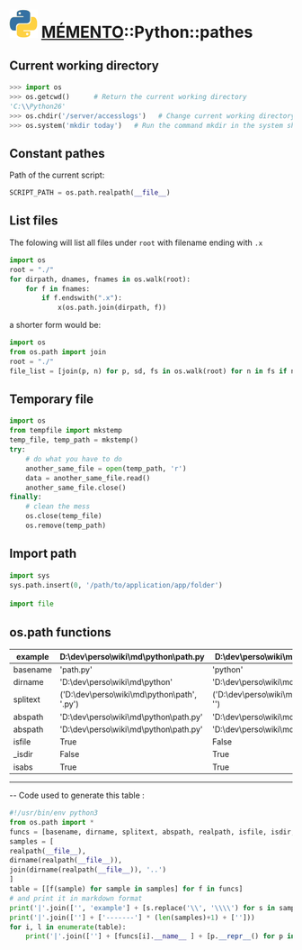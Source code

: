 ![](icon_python.svg "PYTHON") [MÉMENTO](../../README.md)::Python::pathes
==============

Current working directory
-------------------------

```python
>>> import os
>>> os.getcwd()      # Return the current working directory
'C:\\Python26'
>>> os.chdir('/server/accesslogs')   # Change current working directory
>>> os.system('mkdir today')   # Run the command mkdir in the system shell
```


Constant pathes
---------------
Path of the current script:
```python
SCRIPT_PATH = os.path.realpath(__file__)
```

List files
----------
The folowing will list all files under `root` with filename ending with `.x`
```python
import os
root = "./"
for dirpath, dnames, fnames in os.walk(root):
    for f in fnames:
        if f.endswith(".x"):
            x(os.path.join(dirpath, f))
```

a shorter form would be:
```python
import os
from os.path import join
root = "./"
file_list = [join(p, n) for p, sd, fs in os.walk(root) for n in fs if n.endswith(".x")]
```

Temporary file
-------------------------

```python
import os
from tempfile import mkstemp
temp_file, temp_path = mkstemp()
try: 
	# do what you have to do 
	another_same_file = open(temp_path, 'r')
	data = another_same_file.read()
	another_same_file.close()
finally:
	# clean the mess
	os.close(temp_file)
    os.remove(temp_path)
```



Import path
-----------
```python
import sys
sys.path.insert(0, '/path/to/application/app/folder')

import file
```

os.path functions
------------------

|example|D:\\dev\\perso\\wiki\\md\\python\\path.py|D:\\dev\\perso\\wiki\\md\\python|D:\\dev\\perso\\wiki\\md\\python\\..|
|-------|-------|-------|-------|
|basename|'path.py'|'python'|'..'|
|dirname|'D:\\dev\\perso\\wiki\\md\\python'|'D:\\dev\\perso\\wiki\\md'|'D:\\dev\\perso\\wiki\\md\\python'|
|splitext|('D:\\dev\\perso\\wiki\\md\\python\\path', '.py')|('D:\\dev\\perso\\wiki\\md\\python', '')|('D:\\dev\\perso\\wiki\\md\\python\\..', '')|
|abspath|'D:\\dev\\perso\\wiki\\md\\python\\path.py'|'D:\\dev\\perso\\wiki\\md\\python'|'D:\\dev\\perso\\wiki\\md'|
|abspath|'D:\\dev\\perso\\wiki\\md\\python\\path.py'|'D:\\dev\\perso\\wiki\\md\\python'|'D:\\dev\\perso\\wiki\\md'|
|isfile|True|False|False|
|_isdir|False|True|True|
|isabs|True|True|True|

_______________________________________________
-- Code used to generate this table :
```python
#!/usr/bin/env python3
from os.path import *
funcs = [basename, dirname, splitext, abspath, realpath, isfile, isdir, isabs ]
samples = [
realpath(__file__),
dirname(realpath(__file__)),
join(dirname(realpath(__file__)), '..')
]
table = [[f(sample) for sample in samples] for f in funcs]
# and print it in markdown format
print('|'.join(['', 'example'] + [s.replace('\\', '\\\\') for s in samples] + ['']))
print('|'.join([''] + ['-------'] * (len(samples)+1) + ['']))
for i, l in enumerate(table):
	print('|'.join([''] + [funcs[i].__name__ ] + [p.__repr__() for p in l] + ['']))
```